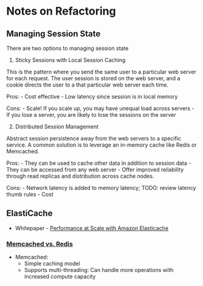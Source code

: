 # Notes on Refactoring

## Managing Session State

There are two options to managing session state
1. Sticky Sessions with Local Session Caching

  This is the pattern where you send the same user to a particular web server for each request. The user session is stored on the web server, and a cookie directs the user to a that particular web server each time.

  Pros:
    - Cost effective
    - Low latency since session is in local memory

  Cons:
    - Scale! If you scale up, you may have unequal load across servers
    - If you lose a server, you are likely to lose the sessions on the server

2. Distributed Session Management

  Abstract session persistence away from the web servers to a specific service. A common solution is to leverage an in-memory cache like Redis or Memcached.

  Pros:
    - They can be used to cache other data in addition to session data
    - They can be accessed from any web server
    - Offer improved reliability through read replicas and distribution across cache nodes.

  Cons:
    - Network latency is added to memory latency; TODO: review latency thumb rules
    - Cost

## ElastiCache

* Whitepaper - [Performance at Scale with Amazon Elasticache](https://d0.awsstatic.com/whitepapers/performance-at-scale-with-amazon-elasticache.pdf)

### [Memcached vs. Redis](https://aws.amazon.com/elasticache/redis-vs-memcached/)

* Memcached:
  - Simple caching model
  - Supports multi-threading: Can handle more operations with increased compute capacity
